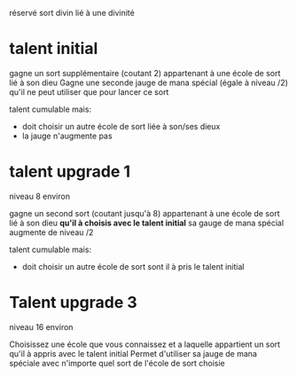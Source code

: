 réservé sort divin lié à une divinité 

# talent initial
gagne un sort supplémentaire (coutant 2) appartenant à une école de sort lié à son dieu
Gagne une seconde jauge de mana spécial (égale à niveau /2) qu'il ne peut utiliser que pour lancer ce sort

talent cumulable mais:
- doit choisir un autre école de sort liée à son/ses dieux
- la jauge n'augmente pas
# talent upgrade 1
niveau 8 environ

gagne un second sort (coutant jusqu'à 8)  appartenant à une école de sort lié à son dieu **qu'il à choisis avec le talent initial**
sa gauge de mana spécial augmente de niveau /2

talent cumulable mais:
- doit choisir un autre école de sort sont il à pris le talent initial

# Talent upgrade 3
niveau 16 environ

Choisissez une école que vous connaissez et a laquelle appartient un sort qu'il à appris avec le talent initial
Permet d'utiliser sa jauge de mana spéciale avec n'importe quel sort de l'école de sort choisie